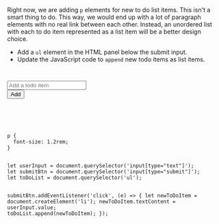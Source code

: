 Right now, we are adding
`p` elements for new to do list items. This
isn't a smart thing to do. This way,
we would end up with a lot of paragraph elements
with no real link between each other. Instead,
an unordered list with each to do item
represented as a list item will be a better design
choice.

- Add a `ul` element in the
HTML panel below the submit input.
- Update the JavaScript code to
`append` new todo items as
list items.

<codeblock language="javascript" type="lesson">
<code>
<panel language="html">
<input type="text" placeholder="Add a todo item"/>
<input type="submit" value="Add">
<ul>
</ul>
</panel>
<panel language="css">
p {
  font-size: 1.2rem;
}
</panel>
<panel language="javascript">
let userInput = document.querySelector('input[type="text"]');
let submitBtn = document.querySelector('input[type="submit"]');
let toDoList = document.querySelector('ul');

submitBtn.addEventListener('click', (e) => {
  let newToDoItem = document.createElement('li');
  newToDoItem.textContent = userInput.value;
  toDoList.append(newToDoItem);
});
</panel>
</code>
</codeblock>